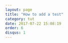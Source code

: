 ```yaml
---
layout: page
title: "How to add a test"
category: tut
date: 2017-07-22 15:08:19
order: 6
disqus: 1
---
```

